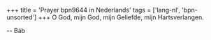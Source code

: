 +++
title = 'Prayer bpn9644 in Nederlands'
tags = ['lang-nl', 'bpn-unsorted']
+++
O God, mijn God, mijn Geliefde, mijn Hartsverlangen.

-- Báb
